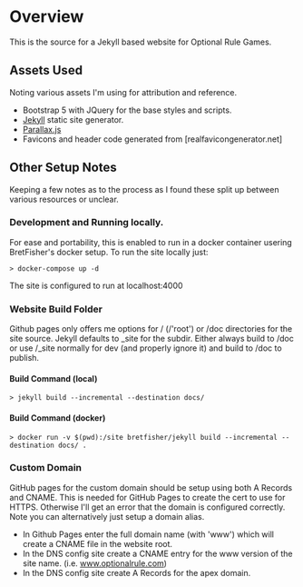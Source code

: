# Overview

This is the source for a Jekyll based website for Optional Rule Games.

## Assets Used
Noting various assets I'm using for attribution and reference.
* Bootstrap 5 with JQuery for the base styles and scripts.
* [Jekyll](https://jekyllrb.com/) static site generator.
* [Parallax.js](https://pixelcog.github.io/parallax.js/)
* Favicons and header code generated from [realfavicongenerator.net]

## Other Setup Notes

Keeping a few notes as to the process as I found these split up between various resources or unclear.

### Development and Running locally.

For ease and portability, this is enabled to run in a docker container usering BretFisher's docker 
setup.  To run the site locally just:
```
> docker-compose up -d
```
The site is configured to run at localhost:4000

### Website Build Folder

Github pages only offers me options for / (/'root') or /doc directories for the site source.  Jekyll defaults to _site for the subdir.  Either always build to /doc or use /_site normally for dev (and properly ignore it) and build to /doc to publish.

#### Build Command (local)
```
> jekyll build --incremental --destination docs/
```
#### Build Command (docker)
```
> docker run -v $(pwd):/site bretfisher/jekyll build --incremental --destination docs/ .
```

### Custom Domain

GitHub pages for the custom domain should be setup using both A Records and CNAME.  This is needed for GitHub Pages to create the cert to use for HTTPS.  Otherwise I'll get an error that the domain is configured correctly.  Note you can alternatively just setup a domain alias.

* In Github Pages enter the full domain name (with 'www') which will create a CNAME file in the website root.
* In the DNS config site create a CNAME entry for the www version of the site name. (i.e. www.optionalrule.com)
* In the DNS config site create A Records for the apex domain.
